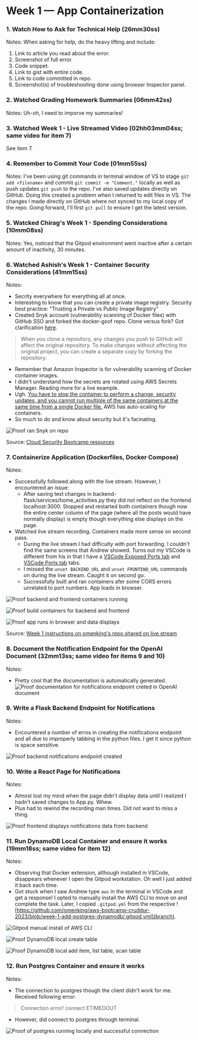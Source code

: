 # Week 1 — App Containerization

### 1. Watch How to Ask for Technical Help (26mm30ss)
Notes: When asking for help, do the heavy lifting and include:
1. Link to article you read about the error.
2. Screenshot of full error.
3. Code snippet.
4. Link to gist with entire code.
5. Link to code committed in repo.
6. Screenshot(s) of troubleshooting done using browser Inspector panel.

### 2. Watched Grading Homework Summaries (06mm42ss)
Notes: Uh-oh, I need to imporve my summaries!

### 3. Watched Week 1 - Live Streamed Video (02hh03mm04ss; same video for item 7)
See item 7.

### 4. Remember to Commit Your Code (01mm55ss)
Notes: I've been using git commands in terminal window of VS to stage `git add <filename>` and commit `git commit -m "Comment."` locally as well as push updates `git push` to the repo. I've also saved updates directly on GitHub. Doing this created a problem when I returned to edit files in VS. The changes I made directly on GitHub where not synced to my local copy of the repo. Going forward, I'll first `git pull` to ensure I get the latest version.

### 5. Watcked Chirag's Week 1 - Spending Considerations (10mm08ss)
Notes: Yes, noticed that the Gitpod environment went inactive after a certain amount of inactivity, 30 minutes.

### 6. Watched Ashish's Week 1 - Container Security Considerations (41mm15ss)
Notes: 
- Secrity everywhere for everything all at once.
- Interesting to know that you can create a private image registry. Security best practice: "Trusting a Private vs Public Image Registry"
- Created Snyk account (vulnerability scanning of Docker files) with GitHub SSO and forked the docker-goof repo. Clone versus fork? Got clarification [here](https://docs.github.com/en/desktop/contributing-and-collaborating-using-github-desktop/adding-and-cloning-repositories/cloning-and-forking-repositories-from-github-desktop). 
> When you clone a repository, any changes you push to GitHub will affect the original repository. To make changes without affecting the original project, you can create a separate copy by forking the repository.
- Remember that Amazon Inspector is for vulnerability scanning of Docker container images.
- I didn't understand how the secrets are rotated using AWS Secrets Manager. Reading more for a live example.
- Ugh. [You have to stop the container to perform a change, security updates, and you cannot run multiple of the same containers at the same time from a single Docker file.](https://www.youtube.com/watch?v=OjZz4D0B-cA&list=PLBfufR7vyJJ7k25byhRXJldB5AiwgNnWv&index=25&t=2272s) AWS has auto-scaling for containers.
-  So much to do and know about security but it's facinating.

![Proof ran Snyk on repo](/assets/week1-proof-scan-vulnerable-repo-with-snyk.png)

Source: [Cloud Security Bootcamp resources](https://www.cloudsecuritybootcamp.com/)

### 7. Containerize Application (Dockerfiles, Docker Compose)
Notes:
- Successfully followed along with the live stream. However, I encountered an issue:
    - After saving text changes in backend-flask/services/home_activities.py they did not reflect on the frontend localhost:3000. Stopped and restarted both containers though now the entire center column of the page (where all the posts would have normally display) is empty though everything else displays on the page.
- Watched live stream recording. Containers made more sense on second pass.
    - During the live stream I had difficulty with port forwarding. I couldn't find the same screens that Andrew showed. Turns out my VSCode is different from his in that I have a [VSCode Exposed Ports tab](/assets/week1-vscode-exposed-ports.png) and [VSCode Ports tab](/assets/week1-vscode-ports.png) tabs.
    - I missed the `unset BACKEND_URL` and `unset FRONTEND_URL` commands on during the live stream. Caught it on second go.
    - Successfully built and ran containers afer some CORS errors unrelated to port numbers. App loads in browser.

![Proof backend and frontend containers running](/assets/week1-proof-containers-running-terminal.png)

![Proof build containers for backend and frontend](/assets/week1-proof-build-containers-backend-frontend.png)

![Proof app runs in browser and data displays](/assets/week1-proof-app-running-in-browser.png)

Source: [Week 1 instructions on omenking's repo shared on live stream](https://github.com/omenking/aws-bootcamp-cruddur-2023/blob/week-1/journal/week1.md)

### 8. Document the Notification Endpoint for the OpenAI Document (32mm13ss; same video for items 9 and 10)
Notes:
- Pretty cool that the documentation is automatically generated. 
![Proof documentation for notifications endpoint creted in OpenAI document](/assets/week1-proof-documentation-for-notifications-backend-endpoint-created-in-openai-document.png)

### 9. Write a Flask Backend Endpoint for Notifications
Notes:
- Encountered a number of erros in creating the notifications endpoint and all due to improperly tabbing in the python files. I get it since python is space sensitive.

![Proof backend notifications endpoint created](/assets/week1-proof-backend-notifications-endpoint-created.png)

### 10. Write a React Page for Notifications
Notes: 
- Almost lost my mind when the page didn't display data until I realized I hadn't saved changes to App.py. Whew.
- Plus had to rewind the recording man times. Did not want to miss a thing.

![Proof frontend displays notifications data from backend](/assets/week1-proof-frontend-updated-to-display-notifications-data-from-backend.png)

### 11. Run DynamoDB Local Container and ensure it works (19mm18ss; same video for item 12)
Notes:
- Observing that Docker extension, although installed in VSCode, disappears whenever I open the Gitpod workstation. Oh well I just added it back each time.
- Got stuck when I saw Andrew type `aws` in the terminal in VSCode and get a response! I opted to manually install the AWS CLI to move on and complete the task. Later, I copied `.gitpod.yml` from the respective ![https://github.com/omenking/aws-bootcamp-cruddur-2023/blob/week-1-add-postgres-dynamodb/.gitpod.yml](branch).

![Gitpod manual install of AWS CLI](/assets/week1-gitpod-aws-cli-manual-install.png)

![Proof DynamoDB local create table](/assets/week1-proof-dynamodb-create-table-aws-cli.png)

![Proof DynamoDB local add item, list table, scan table](/assets/week1-proof-dynamodb-add-item-list-tables-scan-table-music.png)

### 12. Run Postgres Container and ensure it works
Notes:
- The connection to postgres though the client didn't work for me. Received following error:
> Connection error! connect ETIMEDOUT
- However, did connect to postgres through terminal.

![Proof of postgres running locally and successful connection](/assets/week1-proof-postgres-connection-terminal.png)